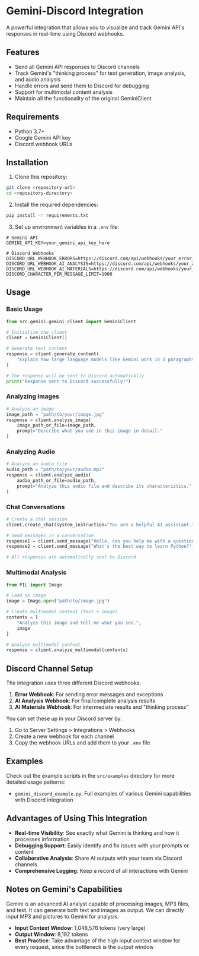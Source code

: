 # Gemini-Discord Integration

A powerful integration that allows you to visualize and track Gemini API's responses in real-time using Discord webhooks.

## Features

- Send all Gemini API responses to Discord channels
- Track Gemini's "thinking process" for text generation, image analysis, and audio analysis
- Handle errors and send them to Discord for debugging
- Support for multimodal content analysis
- Maintain all the functionality of the original GeminiClient

## Requirements

- Python 3.7+
- Google Gemini API key
- Discord webhook URLs

## Installation

1. Clone this repository:

```bash
git clone <repository-url>
cd <repository-directory>
```

2. Install the required dependencies:

```bash
pip install -r requirements.txt
```

3. Set up environment variables in a `.env` file:

```
# Gemini API
GEMINI_API_KEY=your_gemini_api_key_here

# Discord Webhooks
DISCORD_URL_WEBHOOK_ERRORS=https://discord.com/api/webhooks/your_error_webhook_url
DISCORD_URL_WEBHOOK_AI_ANALYSIS=https://discord.com/api/webhooks/your_analysis_webhook_url
DISCORD_URL_WEBHOOK_AI_MATERIALS=https://discord.com/api/webhooks/your_materials_webhook_url
DISCORD_CHARACTER_PER_MESSAGE_LIMIT=1900
```

## Usage

### Basic Usage

```python
from src.gemini.gemini_client import GeminiClient

# Initialize the client
client = GeminiClient()

# Generate text content
response = client.generate_content(
    "Explain how large language models like Gemini work in 3 paragraphs"
)

# The response will be sent to Discord automatically
print("Response sent to Discord successfully!")
```

### Analyzing Images

```python
# Analyze an image
image_path = "path/to/your/image.jpg"
response = client.analyze_image(
    image_path_or_file=image_path,
    prompt="Describe what you see in this image in detail."
)
```

### Analyzing Audio

```python
# Analyze an audio file
audio_path = "path/to/your/audio.mp3"
response = client.analyze_audio(
    audio_path_or_file=audio_path,
    prompt="Analyze this audio file and describe its characteristics."
)
```

### Chat Conversations

```python
# Create a chat session
client.create_chat(system_instruction="You are a helpful AI assistant.")

# Send messages in a conversation
response1 = client.send_message("Hello, can you help me with a question?")
response2 = client.send_message("What's the best way to learn Python?")

# All responses are automatically sent to Discord
```

### Multimodal Analysis

```python
from PIL import Image

# Load an image
image = Image.open("path/to/image.jpg")

# Create multimodal content (text + image)
contents = [
    "Analyze this image and tell me what you see.",
    image
]

# Analyze multimodal content
response = client.analyze_multimodal(contents)
```

## Discord Channel Setup

The integration uses three different Discord webhooks:

1. **Error Webhook**: For sending error messages and exceptions
2. **AI Analysis Webhook**: For final/complete analysis results
3. **AI Materials Webhook**: For intermediate results and "thinking process"

You can set these up in your Discord server by:

1. Go to Server Settings > Integrations > Webhooks
2. Create a new webhook for each channel
3. Copy the webhook URLs and add them to your `.env` file

## Examples

Check out the example scripts in the `src/examples` directory for more detailed usage patterns:

- `gemini_discord_example.py`: Full examples of various Gemini capabilities with Discord integration

## Advantages of Using This Integration

- **Real-time Visibility**: See exactly what Gemini is thinking and how it processes information
- **Debugging Support**: Easily identify and fix issues with your prompts or content
- **Collaborative Analysis**: Share AI outputs with your team via Discord channels
- **Comprehensive Logging**: Keep a record of all interactions with Gemini

## Notes on Gemini's Capabilities

Gemini is an advanced AI analyst capable of processing images, MP3 files, and text. It can generate both text and images as output. We can directly input MP3 and pictures to Gemini for analysis.

- **Input Context Window**: 1,048,576 tokens (very large)
- **Output Window**: 8,192 tokens
- **Best Practice**: Take advantage of the high input context window for every request, since the bottleneck is the output window
